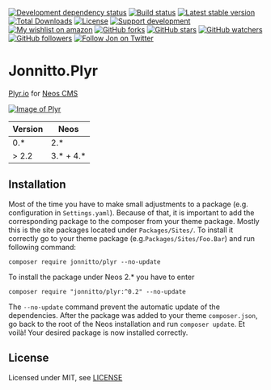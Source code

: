 [![Development dependency status](https://david-dm.org/jonnitto/Jonnitto.Plyr/dev-status.svg)](https://david-dm.org/jonnitto/Jonnitto.Plyr?type=dev)
[![Build status](https://travis-ci.org/jonnitto/Jonnitto.Plyr.svg?branch=master)](https://travis-ci.org/jonnitto/Jonnitto.Plyr)
[![Latest stable version](https://poser.pugx.org/jonnitto/plyr/v/stable)](https://packagist.org/packages/jonnitto/plyr)
[![Total Downloads](https://poser.pugx.org/jonnitto/plyr/downloads)](https://packagist.org/packages/jonnitto/plyr)
[![License](https://poser.pugx.org/jonnitto/plyr/license)](https://packagist.org/packages/jonnitto/plyr)
[![Support development](https://img.shields.io/badge/Donate-PayPal-yellow.svg)](https://www.paypal.me/Jonnitto/20eur)
[![My wishlist on amazon](https://img.shields.io/badge/Wishlist-Amazon-yellow.svg)](https://www.amazon.de/hz/wishlist/ls/2WPGORAVYF39B?&sort=default)
[![GitHub forks](https://img.shields.io/github/forks/jonnitto/Jonnitto.Plyr.svg?style=social&label=Fork)](https://github.com/jonnitto/Jonnitto.Plyr/fork)
[![GitHub stars](https://img.shields.io/github/stars/jonnitto/Jonnitto.Plyr.svg?style=social&label=Stars)](https://github.com/jonnitto/Jonnitto.Plyr/stargazers)
[![GitHub watchers](https://img.shields.io/github/watchers/jonnitto/Jonnitto.Plyr.svg?style=social&label=Watch)](https://github.com/jonnitto/Jonnitto.Plyr/subscription)
[![GitHub followers](https://img.shields.io/github/followers/jonnitto.svg?style=social&label=Follow)](https://github.com/jonnitto/followers)
[![Follow Jon on Twitter](https://img.shields.io/twitter/follow/jonnitto.svg?style=social&label=Follow)](https://twitter.com/jonnitto)

# Jonnitto.Plyr

[Plyr.io](http://plyr.io/) for [Neos CMS](https://www.neos.io)

[![Image of Plyr](https://cdn.plyr.io/static/demo/screenshot.png?v=3)](https://plyr.io)

| Version | Neos         |
| ------- | ------------ |
| 0.\*    | 2.\*         |
| > 2.2   | 3.\* + 4.\*  |

## Installation

Most of the time you have to make small adjustments to a package (e.g. configuration in `Settings.yaml`). Because of that, it is important to add the corresponding package to the composer from your theme package. Mostly this is the site packages located under `Packages/Sites/`. To install it correctly go to your theme package (e.g.`Packages/Sites/Foo.Bar`) and run following command:

```
composer require jonnitto/plyr --no-update
```

To install the package under Neos 2.\* you have to enter

```
composer require "jonnitto/plyr:^0.2" --no-update
```

The `--no-update` command prevent the automatic update of the dependencies. After the package was added to your theme `composer.json`, go back to the root of the Neos installation and run `composer update`. Et voilà! Your desired package is now installed correctly.

## License

Licensed under MIT, see [LICENSE](LICENSE)
